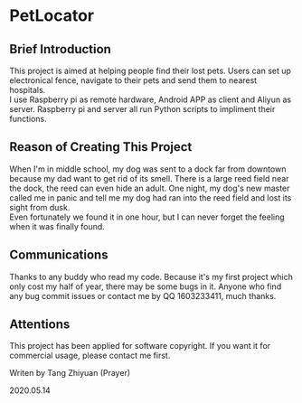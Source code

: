 # PetLocator  
## Brief Introduction  
This project is aimed at helping people find their lost pets. Users can set up electronical fence, navigate to their pets and send them to nearest hospitals.  
I use Raspberry pi as remote hardware, Android APP as client and Aliyun as server. Raspberry pi and server all run Python scripts to impliment their functions.  
## Reason of Creating This Project
When I'm in middle school, my dog was sent to a dock far from downtown because my dad want to get rid of its smell. There is a large reed field near the dock, the reed can even hide an adult. One night, my dog's new master called me in panic and tell me my dog had ran into the reed field and lost its sight from dusk.   
Even fortunately we found it in one hour, but I can never forget the feeling when it was finally found.  
## Communications
Thanks to any buddy who read my code. Because it's my first project which only cost my half of year, there may be some bugs in it. 
Anyone who find any bug commit issues or contact me by QQ 1603233411, much thanks.
## Attentions
This project has been applied for software copyright. If you want it for commercial usage, please contact me first.

Writen by Tang Zhiyuan (Prayer) 

2020.05.14
